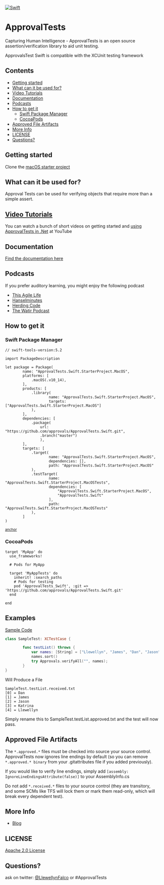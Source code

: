 [![Swift](https://github.com/approvals/ApprovalTests.Swift/actions/workflows/swift.yml/badge.svg)](https://github.com/approvals/ApprovalTests.Swift/actions/workflows/swift.yml)

# ApprovalTests

Capturing Human Intelligence - ApprovalTests is an open source assertion/verification library to aid unit testing.

ApprovalsTest Swift is compatible with the XCUnit testing framework

<!-- toc -->
## Contents

  * [Getting started](#getting-started)
  * [What can it be used for?](#what-can-it-be-used-for)
  * [Video Tutorials](#video-tutorials)
  * [Documentation](#documentation)
  * [Podcasts](#podcasts)
  * [How to get it](#how-to-get-it)
    * [Swift Package Manager](#swift-package-manager)
    * [CocoaPods](#cocoapods)
  * [Approved File Artifacts](#approved-file-artifacts)
  * [More Info](#more-info)
  * [LICENSE](#license)
  * [Questions?](#questions)<!-- endToc -->

## Getting started

Clone the [macOS starter project](https://github.com/approvals/ApprovalTests.Swift.StarterProject.MacOs)

## What can it be used for?

Approval Tests can be used for verifying objects that require more than a simple assert.

## [Video Tutorials](http://www.youtube.com/playlist?list=PL0C32F89E8BBB5368)

You can watch a bunch of short videos on getting started and [using ApprovalTests in .Net](http://www.youtube.com/playlist?list=PL0C32F89E8BBB5368) at YouTube

## Documentation

[Find the documentation here](./docs/README.md)

## Podcasts
If you prefer auditory learning, you might enjoy the following podcast 

- [This Agile Life](http://www.thisagilelife.com/46/)
- [Hanselminutes](http://www.hanselminutes.com/360/approval-tests-with-llewellyn-falco)
- [Herding Code](http://www.developerfusion.com/media/122649/herding-code-117-llewellyn-falcon-on-approval-tests/)
- [The Watir Podcast](http://watirpodcast.com/podcast-53/)

## How to get it
### Swift Package Manager

<!-- snippet: https://raw.githubusercontent.com/approvals/ApprovalTests.Swift.StarterProject.MacOs/main/Package.swift#package_include_approvals -->
<a id='snippet-https://raw.githubusercontent.com/approvals/ApprovalTests.Swift.StarterProject.MacOs/main/Package.swift#package_include_approvals'></a>
```swift#package_include_approvals
// swift-tools-version:5.2

import PackageDescription

let package = Package(
        name: "ApprovalTests.Swift.StarterProject.MacOS",
        platforms: [
            .macOS(.v10_14),
        ],
        products: [
            .library(
                    name: "ApprovalTests.Swift.StarterProject.MacOS",
                    targets: ["ApprovalTests.Swift.StarterProject.MacOS"]
            ),
        ],
        dependencies: [
            .package(
                url: "https://github.com/approvals/ApprovalTests.Swift.git",
                .branch("master")
                ),
        ],
        targets: [
            .target(
                    name: "ApprovalTests.Swift.StarterProject.MacOS",
                    dependencies: [],
                    path: "ApprovalTests.Swift.StarterProject.MacOS"
            ),
            .testTarget(
                    name: "ApprovalTests.Swift.StarterProject.MacOSTests",
                    dependencies: [
                        "ApprovalTests.Swift.StarterProject.MacOS",
                        "ApprovalTests.Swift"
                    ],
                    path: "ApprovalTests.Swift.StarterProject.MacOSTests"
            ),
        ]
)
```
<sup><a href='#snippet-https://raw.githubusercontent.com/approvals/ApprovalTests.Swift.StarterProject.MacOs/main/Package.swift#package_include_approvals' title='Start of snippet'>anchor</a></sup>
<!-- endSnippet -->

### CocoaPods
```
target 'MyApp' do
  use_frameworks!

  # Pods for MyApp 

  target 'MyAppTests' do
    inherit! :search_paths
    # Pods for testing
    pod 'ApprovalTests_Swift', :git => 'https://github.com/approvals/ApprovalTests.Swift.git'
  end

end

```

Examples
---
[Sample Code](https://github.com/approvals/ApprovalTests.Swift/blob/master/ApprovalTests.SwiftTests/Demo/SampleArrayTest.swift)
```Swift
class SampleTest: XCTestCase {

    	func testList() throws {
        	var names: [String] = ["Llewellyn", "James", "Dan", "Jason", "Katrina"]
        	names.sort()
        	try Approvals.verifyAll("", names);
    	}
}
```
Will Produce a File

    SampleTest.testList.received.txt
    [0] = Dan
    [1] = James
    [2] = Jason
    [3] = Katrina
    [4] = Llewellyn

Simply rename this to SampleTest.testList.approved.txt and the test will now pass.


## Approved File Artifacts

The `*.approved.*` files must be checked into source your source control. ApprovalTests now ignores line endings by default (so you can remove `*.approved.* binary` from your .gitattributes file if you added previously).

If you would like to verify line endings, simply add `[assembly: IgnoreLineEndingsAttribute(false)]` to your AssemblyInfo.cs

Do not add `*.received.*` files to your source control (they are transitory, and some SCMs like TFS will lock them or mark them read-only, which will break every dependent test).



## More Info

- [Blog](http://blog.approvaltests.com/)

	
## LICENSE
[Apache 2.0 License](https://github.com/SignalR/SignalR/blob/master/LICENSE.md)


## Questions?

ask on twitter: [@LlewellynFalco](https://twitter.com/#!/llewellynfalco) or #ApprovalTests
